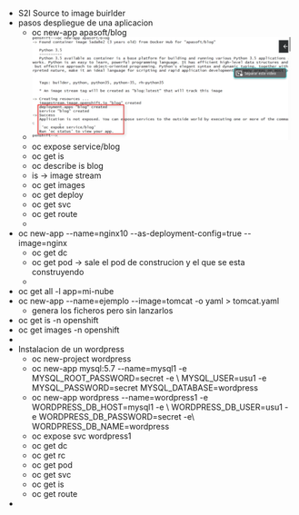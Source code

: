 - S2I Source to image buirlder
- pasos despliegue de una aplicacion
	- oc new-app apasoft/blog
	- ![image.png](../assets/image_1696926822090_0.png)
	- oc expose service/blog
	- oc get is
	- oc describe is blog
	- is -> image stream
	- oc get images
	- oc get deploy
	- oc get svc
	- oc get route
	-
- oc new-app --name=nginx10 --as-deployment-config=true --image=nginx
	- oc get dc
	- oc get pod -> sale el pod de construcion y el que se esta construyendo
	-
- oc get all -l app=mi-nube
- oc new-app --name=ejemplo --image=tomcat -o yaml > tomcat.yaml
	- genera los ficheros pero sin lanzarlos
- oc get is -n openshift
- oc get images -n openshift
-
- Instalacion de un wordpress
	- oc  new-project wordpress
	- oc new-app mysql:5.7 --name=mysql1 -e MYSQL_ROOT_PASSWORD=secret -e \ MYSQL_USER=usu1 -e MYSQL_PASSWORD=secret MYSQL_DATABASE=wordpress
	- oc new-app wordpress --name=wordpress1 -e WORDPRESS_DB_HOST=mysql1 -e \ WORDPRESS_DB_USER=usu1 -e WORDPRESS_DB_PASSWORD=secret -e\ 
	  WORDPRESS_DB_NAME=wordpress
	- oc expose svc wordpress1
	- oc get dc
	- oc get rc
	- oc get pod
	- oc get svc
	- oc get is
	- oc get route
-